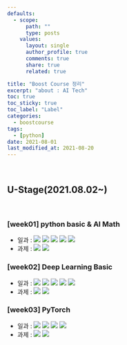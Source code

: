 ```yaml
---
defaults:
  - scope:
      path: ""
      type: posts
    values:
      layout: single
      author_profile: true
      comments: true
      share: true
      related: true

title: "Boost Course 정리"
excerpt: "about : AI Tech"
toc: true
toc_sticky: true
toc_label: "Label"
categories:
  - boostcourse
tags:
  - [python]
date: 2021-08-01
last_modified_at: 2021-08-20
---
```

<br>

## **U-Stage(2021.08.02~)**

<br>

### [week01] python basic & AI Math

  - 일과 : <a href="https://hongsusoo.github.io/daily/BoostCourse_day1"><img src="https://img.shields.io/badge/-Day01-red"/></a> <a href="https://hongsusoo.github.io/daily/BoostCourse_day2"><img src="https://img.shields.io/badge/-Day02-red"/></a> <a href="https://hongsusoo.github.io/daily/BoostCourse_day3"><img src="https://img.shields.io/badge/-Day03-red"/></a> <a href="https://hongsusoo.github.io/daily/BoostCourse_day4"><img src="https://img.shields.io/badge/-Day04-red"/></a> <a href="https://hongsusoo.github.io/daily/BoostCourse_day5"><img src="https://img.shields.io/badge/-Day05-red"/></a> 
  - 과제 : <a href="https://github.com/hongsusoo/boostcourse_assignment/tree/main/1%EC%A3%BC%EC%B0%A8/%ED%95%84%EC%88%98"><img src="https://img.shields.io/badge/-필수과제-orange"/></a> <a href="https://github.com/hongsusoo/boostcourse_assignment/tree/main/1%EC%A3%BC%EC%B0%A8/%EC%84%A0%ED%83%9D"><img src="https://img.shields.io/badge/-선택과제-blue"/></a>

### [week02] Deep Learning Basic
  - 일과 : <a href="https://hongsusoo.github.io/daily/BoostCourse_day6"><img src="https://img.shields.io/badge/-Day06-red"/></a>  <a href="https://hongsusoo.github.io/daily/BoostCourse_day7"><img src="https://img.shields.io/badge/-Day07-red"/></a>  <a href="https://hongsusoo.github.io/daily/BoostCourse_day8"><img src="https://img.shields.io/badge/-Day08-red"/></a>  <a href="https://hongsusoo.github.io/daily/BoostCourse_day9"><img src="https://img.shields.io/badge/-Day09-red"/></a>  <a href="https://hongsusoo.github.io/daily/BoostCourse_day10"><img src="https://img.shields.io/badge/-Day10-red"/></a>  
  - 과제 : <a href="https://github.com/hongsusoo/boostcourse_assignment/tree/main/2%EC%A3%BC%EC%B0%A8/%ED%95%84%EC%88%98"><img src="https://img.shields.io/badge/-필수과제-orange"/></a> <a href="https://github.com/hongsusoo/boostcourse_assignment/tree/main/2%EC%A3%BC%EC%B0%A8/%EC%84%A0%ED%83%9D"><img src="https://img.shields.io/badge/-선택과제-blue"/></a>

### [week03] PyTorch
  - 일과 : <a href="https://hongsusoo.github.io/daily/BoostCourse_day11"><img src="https://img.shields.io/badge/-Day11-red"/></a>  <a href="https://hongsusoo.github.io/daily/BoostCourse_day12"><img src="https://img.shields.io/badge/-Day12-red"/></a>  <a href="https://hongsusoo.github.io/daily/BoostCourse_day13"><img src="https://img.shields.io/badge/-Day13-red"/></a>  <a href="https://hongsusoo.github.io/daily/BoostCourse_day14"><img src="https://img.shields.io/badge/-Day14-red"/></a>  
  - 과제 : <a href="https://github.com/hongsusoo/boostcourse_assignment/tree/main/2%EC%A3%BC%EC%B0%A8/%ED%95%84%EC%88%98"><img src="https://img.shields.io/badge/-필수과제-orange"/></a> <a href="https://github.com/hongsusoo/boostcourse_assignment/tree/main/2%EC%A3%BC%EC%B0%A8/%EC%84%A0%ED%83%9D"><img src="https://img.shields.io/badge/-선택과제-blue"/></a>

<!-- red orange yellow green blue -->
<!-- https://shields.io/ -->
